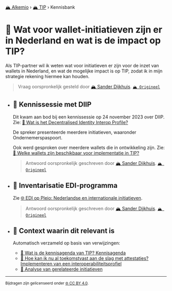 [🏔️ Alkemio](https://welcome.alkem.io/) › [🏔️ TIP](https://alkem.io/tip/dashboard) › Kennisbank
# 📄 Wat voor wallet-initiatieven zijn er in Nederland en wat is de impact op TIP?
Als TIP-partner wil ik weten wat voor initiatieven er zijn voor de inzet van wallets in Nederland, en wat de mogelijke impact is op TIP, zodat ik in mijn strategie rekening hiermee kan houden.
> Vraag oorspronkelijk gesteld door [🏔️ Sander Dijkhuis](https://alkem.io/user/sander-dijkhuis-3912). [`🏔️ Origineel`](https://alkem.io/tip/collaboration/watvoorwallet-init-2068)

- ## <a id="kennissessiemetdii-5708"></a> 📌 Kennissessie met DIIP
  Dit kwam aan bod bij een kennissessie op 24 november 2023 over DIIP. Zie: [📄 Wat is het Decentralised Identity Interop Profile?](watishetdecentral-4831.md)
  
  De spreker presenteerde meerdere initiatieven, waaronder Ondernemerspaspoort.
  
  Ook werd gesproken over meerdere wallets die in ontwikkeling zijn. Zie: [📄 Welke wallets zijn beschikbaar voor implementatie in TIP?](welkewalletszijnb-9243.md)

  
  > Antwoord oorspronkelijk geschreven door [🏔️ Sander Dijkhuis](https://alkem.io/tip/collaboration/watvoorwallet-init-2068/posts/kennissessiemetdii-5708). [`🏔️ Origineel`](https://alkem.io/tip/collaboration/watvoorwallet-init-2068/posts/kennissessiemetdii-5708)

- ## <a id="inventarisatieedi-p-8431"></a> 📌 Inventarisatie EDI-programma
  Zie [🌐 EDI op Pleio: Nederlandse en internationale initiatieven](https://edi.pleio.nl/groups/view/b3d6dbc0-959c-4c07-9048-14fb9f736bcd/programma-edi-algemeen/wiki/view/b6756790-7975-4f1f-a8a4-fb3ed62a4856/nederlandse-en-europese-initiatieven).

  
  > Antwoord oorspronkelijk geschreven door [🏔️ Sander Dijkhuis](https://alkem.io/tip/collaboration/watvoorwallet-init-2068/posts/inventarisatieedi-p-8431). [`🏔️ Origineel`](https://alkem.io/tip/collaboration/watvoorwallet-init-2068/posts/inventarisatieedi-p-8431)

- ## 📌 Context waarin dit relevant is
  Automatisch verzameld op basis van verwijzingen:
  - [📌 Wat is de kennisagenda van TIP? Kennisagenda](watisdekennisagen-9941.md#kennisagenda-5711)
  - [📌 Hoe kan ik nu al toekomstvast aan de slag met attestaties? Implementeren van een interoperabiliteitsprofiel](hoekaniknualtoe-5296.md#implementerenvanee-1722)
  - [📄 Analyse van gerelateerde initiatieven](overzichtvanreleva-7668.md)
* * *
<small>Bijdragen zijn gelicenseerd onder [🌐 CC BY 4.0](https://creativecommons.org/licenses/by/4.0/deed.nl).</small>
